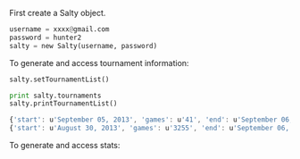 First create a Salty object.
```python
username = xxxx@gmail.com
password = hunter2
salty = new Salty(username, password)
```

To generate and access tournament information:
```python
salty.setTournamentList()

print salty.tournaments
salty.printTournamentList()
```
```javascript
{'start': u'September 05, 2013', 'games': u'41', 'end': u'September 06, 2013', 'id': u'85', 'name': u'Shaker Classic 7'}
{'start': u'August 30, 2013', 'games': u'3255', 'end': u'September 06, 2013', 'id': u'84', 'name': u"Salty's Dream Cast Casino 10"}
```

To generate and access stats:
```python

```

